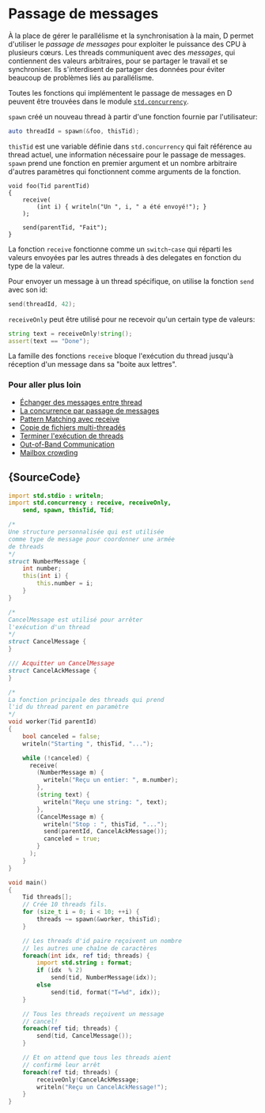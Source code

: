 # Passage de messages

À la place de gérer le parallélisme et la synchronisation à la main, D permet d'utiliser le *passage de messages* pour exploiter le puissance des CPU à plusieurs cœurs. Les threads communiquent avec des *messages*, qui contiennent des valeurs arbitraires, pour se partager le travail et se synchroniser. Ils s'interdisent de partager des données pour éviter beaucoup de problèmes liés au parallélisme.

Toutes les fonctions qui implémentent le passage de messages en D peuvent être trouvées dans le module [`std.concurrency`](https://dlang.org/phobos/std_concurrency.html). 

`spawn` créé un nouveau thread à partir d'une fonction fournie par l'utilisateur:

```d
auto threadId = spawn(&foo, thisTid);
```

`thisTid` est une variable définie dans `std.concurrency` qui fait référence au thread actuel, une information nécessaire pour le passage de messages. `spawn` prend une fonction en premier argument et un nombre arbitraire d'autres paramètres qui fonctionnent comme arguments de la fonction.

```
void foo(Tid parentTid)
{
    receive(
        (int i) { writeln("Un ", i, " a été envoyé!"); }
    );

    send(parentTid, "Fait");
}
```

La fonction `receive` fonctionne comme un `switch`-`case` qui réparti les valeurs envoyées par les autres threads à des delegates en fonction du type de la valeur.

Pour envoyer un message à un thread spécifique, on utilise la fonction `send` avec son id:

```d
send(threadId, 42);
```

`receiveOnly` peut être utilisé pour ne recevoir qu'un certain type de valeurs:

```d
string text = receiveOnly!string();
assert(text == "Done");
```

La famille des fonctions `receive` bloque l'exécution du thread jusqu'à réception d'un message dans sa "boite aux lettres".

### Pour aller plus loin

- [Échanger des messages entre thread](http://www.informit.com/articles/article.aspx?p=1609144&seqNum=5)
- [La concurrence par passage de messages](http://ddili.org/ders/d.en/concurrency.html)
- [Pattern Matching avec receive](http://www.informit.com/articles/article.aspx?p=1609144&seqNum=6)
- [Copie de fichiers multi-threadés](http://www.informit.com/articles/article.aspx?p=1609144&seqNum=7)
- [Terminer l'exécution de threads](http://www.informit.com/articles/article.aspx?p=1609144&seqNum=8)
- [Out-of-Band Communication](http://www.informit.com/articles/article.aspx?p=1609144&seqNum=9)
- [Mailbox crowding](http://www.informit.com/articles/article.aspx?p=1609144&seqNum=10)

## {SourceCode}

```d
import std.stdio : writeln;
import std.concurrency : receive, receiveOnly,
    send, spawn, thisTid, Tid;

/*
Une structure personnalisée qui est utilisée
comme type de message pour coordonner une armée
de threads
*/
struct NumberMessage {
    int number;
    this(int i) {
        this.number = i;
    }
}

/*
CancelMessage est utilisé pour arrêter
l'exécution d'un thread
*/
struct CancelMessage {
}

/// Acquitter un CancelMessage
struct CancelAckMessage {
}

/*
La fonction principale des threads qui prend
l'id du thread parent en paramètre
*/
void worker(Tid parentId)
{
    bool canceled = false;
    writeln("Starting ", thisTid, "...");

    while (!canceled) {
      receive(
        (NumberMessage m) {
          writeln("Reçu un entier: ", m.number);
        },
        (string text) {
          writeln("Reçu une string: ", text);
        },
        (CancelMessage m) {
          writeln("Stop : ", thisTid, "...");
          send(parentId, CancelAckMessage());
          canceled = true;
        }
      );
    }
}

void main()
{
    Tid threads[];
    // Crée 10 threads fils.
    for (size_t i = 0; i < 10; ++i) {
        threads ~= spawn(&worker, thisTid);
    }

    // Les threads d'id paire reçoivent un nombre
    // les autres une chaîne de caractères
    foreach(int idx, ref tid; threads) {
        import std.string : format;
        if (idx  % 2)
            send(tid, NumberMessage(idx));
        else
            send(tid, format("T=%d", idx));
    }

    // Tous les threads reçoivent un message
    // cancel!
    foreach(ref tid; threads) {
        send(tid, CancelMessage());
    }

    // Et on attend que tous les threads aient
    // confirmé leur arrêt
    foreach(ref tid; threads) {
        receiveOnly!CancelAckMessage;
        writeln("Reçu un CancelAckMessage!");
    }
}
```
